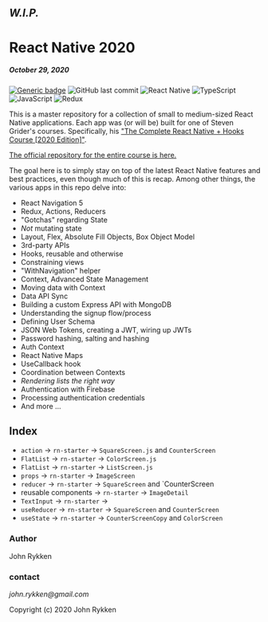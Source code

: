 ## _W.I.P._

# React Native 2020 
##### October 29, 2020 

[![Generic badge](https://img.shields.io/badge/license-MIT-green.svg?style=plastic&labelColor=36566F)](https://shields.io/)
![GitHub last commit](https://img.shields.io/github/last-commit/GreanBeetle/react-native-2020?style=plastic&labelColor=36566F)
![React Native](https://img.shields.io/static/v1?message=React-Native&color=61dafb&style=plastic&logo=react&label=&labelColor=36566F)
![TypeScript](https://img.shields.io/static/v1?message=TypeScript&color=007acc&style=plastic&logo=typescript&label=&labelColor=36566F&logoColor=007acc)
![JavaScript](https://img.shields.io/static/v1?message=JavaScript&color=F7DF1E&style=plastic&logo=javascript&label=&labelColor=36566F&logoColor=F7DF1E)
![Redux](https://img.shields.io/static/v1?message=Redux&color=764ABC&style=plastic&logo=redux&label=&labelColor=36566F&logoColor=764ABC)

This is a master repository for a collection of small to medium-sized React Native applications. Each app was (or will be) built for one of Steven Grider's courses. Specifically, his ["The Complete React Native + Hooks Course [2020 Edition]"](https://www.udemy.com/course/the-complete-react-native-and-redux-course/). 

[The official repository for the entire course is here.](https://github.com/StephenGrider/rn-casts)

The goal here is to simply stay on top of the latest React Native features and best practices, even though much of this is recap. Among other things, the various apps in this repo delve into:   
 
* React Navigation 5
* Redux, Actions, Reducers
* "Gotchas" regarding State 
* _Not_ mutating state 
* Layout, Flex, Absolute Fill Objects, Box Object Model 
* 3rd-party APIs
* Hooks, reusable and otherwise
* Constraining views 
* "WithNavigation" helper
* Context, Advanced State Management
* Moving data with Context 
* Data API Sync
* Building a custom Express API with MongoDB 
* Understanding the signup flow/process
* Defining User Schema
* JSON Web Tokens, creating a JWT, wiring up JWTs
* Password hashing, salting and hashing
* Auth Context
* React Native Maps 
* UseCallback hook
* Coordination between Contexts
* _Rendering lists the right way_
* Authentication with Firebase
* Processing authentication credentials
* And more ... 

## Index

* `action` -> `rn-starter` -> `SquareScreen.js` and `CounterScreen`
* `FlatList` -> `rn-starter` -> `ColorScreen.js`
* `FlatList` -> `rn-starter` -> `ListScreen.js`
* `props` -> `rn-starter` -> `ImageScreen`  
* `reducer` -> `rn-starter` -> `SquareScreen` and `CounterScreen
* reusable components -> `rn-starter` -> `ImageDetail`
* `TextInput` -> `rn-starter` -> 
* `useReducer` -> `rn-starter` -> `SquareScreen` and `CounterScreen`
* `useState` -> `rn-starter` -> `CounterScreenCopy` and `ColorScreen`

### Author

John Rykken

### contact

_john.rykken@gmail.com_

Copyright (c) 2020 John Rykken

